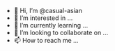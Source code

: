 - 👋 Hi, I’m @casual-asian
- 👀 I’m interested in ...
- 🌱 I’m currently learning ...
- 💞️ I’m looking to collaborate on ...
- 📫 How to reach me ...

<!---
casual-asian/casual-asian is a ✨ special ✨ repository because its `README.md` (this file) appears on your GitHub profile.
You can click the Preview link to take a look at your changes.
--->
